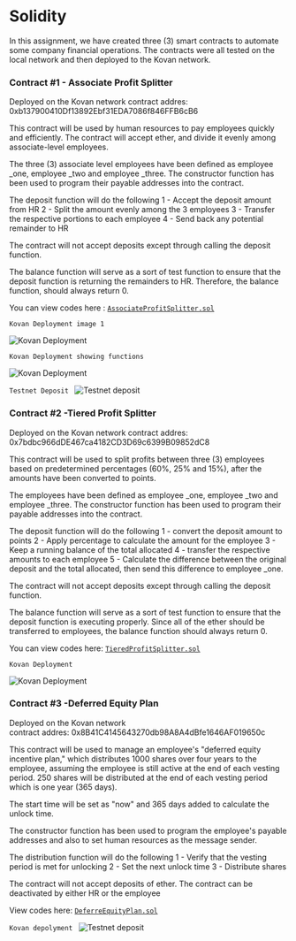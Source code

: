 # Solidity

In this assignment, we have created three (3) smart contracts to automate some company financial operations. The contracts were all tested on the local network and then deployed to the Kovan network.

### Contract #1 - Associate Profit Splitter
Deployed on the Kovan network
contract addres: 0xb137900410Df13892Ebf31EDA7086f846FFB6cB6

This contract will be used by human resources to pay employees quickly and efficiently. The contract  will accept ether, and divide it evenly among associate-level employees.

The three (3) associate level employees have been defined as
employee _one, employee _two and employee _three. The constructor function has been used to program their payable addresses into the contract.

The deposit function will do the following
1 - Accept the deposit amount from HR
2 - Split the amount evenly among the 3 employees
3 - Transfer the respective portions to each employee
4 - Send back any potential remainder to HR

The contract will not accept deposits except through calling the deposit function.

The balance function will serve as a sort of test function to ensure that the deposit function is returning the remainders to HR.  Therefore, the balance function, should always return 0.

You can view codes here :  [`AssociateProfitSplitter.sol`](AssociateProfitSplitter.sol)

`Kovan Deployment image 1`

![`Kovan Deployment`](Images/APS_deployment_kovan.PNG)

`Kovan Deployment showing functions`

![`Kovan Deployment`](Images/APS_deployment_kovan2.PNG)

`Testnet Deposit `
![`Testnet deposit`](Images/Testnet_deposit_APS.PNG)

### Contract #2 -Tiered Profit Splitter
Deployed on the Kovan network
contract addres: 0x7bdbc966dDE467ca4182CD3D69c6399B09852dC8

This contract will be used to split profits between three (3) employees based on predetermined percentages (60%, 25% and 15%), after the amounts have been converted to points.

The employees have been defined as
employee _one, employee _two and employee _three. The constructor function has been used to program their payable addresses into the contract.

The deposit function will do the following
1 - convert the deposit amount to points
2 - Apply percentage to calculate the amount for the employee
3 - Keep a running balance of the total allocated 
4 - transfer the respective amounts to each employee
5 - Calculate the difference between the original deposit and the total allocated, then  send this difference to employee _one.  

The contract will not accept deposits except through calling the deposit function.

The balance function will serve as a sort of test function to ensure that the deposit function is executing properly. Since all of the ether should be transferred to employees, the balance function should always return 0.


You can view codes here: [`TieredProfitSplitter.sol`](TieredProfitSplitter.sol)

`Kovan Deployment `

![`Kovan Deployment`](Images/TPS_Kovan_Deploy.PNG)


### Contract #3 -Deferred Equity Plan
Deployed on the Kovan network    
contract addres: 0x8B41C4145643270db98A8A4dBfe1646AF019650c

This contract will be used to manage an employee's "deferred equity incentive plan," which distributes 1000 shares over four years to the employee, assuming the employee is still active at the end of each vesting period. 250 shares will be distributed at the end of each vesting period which is one year (365 days).

The start time will be set as "now" and 365 days added to calculate the unlock time. 

The constructor function has been used to program the employee's payable addresses and also to set human resources as the message sender.

The distribution function will do the following
1 - Verify that the vesting period is met for unlocking
2 - Set the next unlock time
3 - Distribute shares 

The contract will not accept deposits of ether. The contract can be deactivated by either HR or the employee

View codes here: [`DeferreEquityPlan.sol`](DeferredEquityPlan.sol)

`Kovan depolyment `
![`Testnet deposit`](Images/DEP_distributed_shares_kovan.PNG)